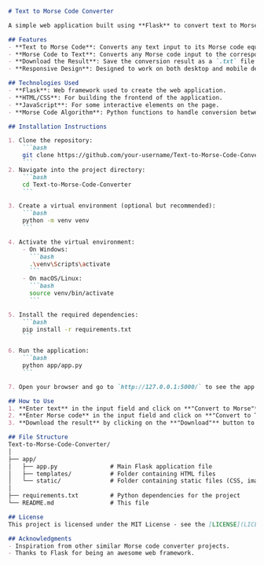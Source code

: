 ```markdown
# Text to Morse Code Converter

A simple web application built using **Flask** to convert text to Morse code and vice versa. You can enter plain text, convert it to Morse code, or input Morse code to get the corresponding text.

## Features
- **Text to Morse Code**: Converts any text input to its Morse code equivalent.
- **Morse Code to Text**: Converts any Morse code input to the corresponding text.
- **Download the Result**: Save the conversion result as a `.txt` file.
- **Responsive Design**: Designed to work on both desktop and mobile devices.

## Technologies Used
- **Flask**: Web framework used to create the web application.
- **HTML/CSS**: For building the frontend of the application.
- **JavaScript**: For some interactive elements on the page.
- **Morse Code Algorithm**: Python functions to handle conversion between text and Morse code.

## Installation Instructions

1. Clone the repository:
    ```bash
    git clone https://github.com/your-username/Text-to-Morse-Code-Converter.git
    ```
2. Navigate into the project directory:
    ```bash
    cd Text-to-Morse-Code-Converter
    ```

3. Create a virtual environment (optional but recommended):
    ```bash
    python -m venv venv
    ```

4. Activate the virtual environment:
    - On Windows:
      ```bash
      .\venv\Scripts\activate
      ```
    - On macOS/Linux:
      ```bash
      source venv/bin/activate
      ```

5. Install the required dependencies:
    ```bash
    pip install -r requirements.txt
    ```

6. Run the application:
    ```bash
    python app/app.py
    ```

7. Open your browser and go to `http://127.0.0.1:5000/` to see the app in action.

## How to Use
1. **Enter text** in the input field and click on **"Convert to Morse"** to see the Morse code output.
2. **Enter Morse code** in the input field and click on **"Convert to Text"** to see the plain text result.
3. **Download the result** by clicking on the **"Download"** button to save the output to a `.txt` file.

## File Structure
Text-to-Morse-Code-Converter/
│
├── app/
│   ├── app.py               # Main Flask application file
│   ├── templates/           # Folder containing HTML files
│   └── static/              # Folder containing static files (CSS, images, etc.)
│
├── requirements.txt         # Python dependencies for the project
└── README.md                # This file

## License
This project is licensed under the MIT License - see the [LICENSE](LICENSE) file for details.

## Acknowledgments
- Inspiration from other similar Morse code converter projects.
- Thanks to Flask for being an awesome web framework.
```
